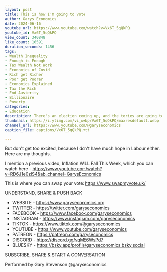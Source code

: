 ```yaml
---
layout: post
title: This is how I'm going to vote
author: Garys Economics
date: 2024-06-16
youtube_url: https://www.youtube.com/watch?v=Vx6T_5qQkPQ
youtube_id: Vx6T_5qQkPQ
view_count: 340848
like_count: 16591
duration_seconds: 1456
tags:
- Wealth Inequality
- Enough is Enough
- Tax Wealth Not Work
- Economics of Covid
- Rich get Richer
- Poor get Poorer
- Economics Explained
- Tax the Rich
- End Austerity
- Billionaire
- Poverty
categories:
- Education
description: There's an election coming up, and the tories are going to lose.
thumbnail: https://i.ytimg.com/vi_webp/Vx6T_5qQkPQ/maxresdefault.webp
channel_url: https://www.youtube.com/@garyseconomics
caption_file: captions/Vx6T_5qQkPQ.vtt

---
```


But don't get too excited, because I don't have much hope in Labour either. Here are my thoughts. 

I mention a previous video, Inflation WILL Fall This Week, which you can watch here - https://www.youtube.com/watch?v=RD6J1e0zlS4&ab_channel=GarysEconomics

This is where you can swap your vote: https://www.swapmyvote.uk/

UNDERSTAND, SHARE & PUSH BACK

- WEBSITE - https://www.garyseconomics.org
- TWITTER  - https://twitter.com/garyseconomics
- FACEBOOK - https://www.facebook.com/garyseconomics
- INSTAGRAM  - https://www.instagram.com/garyseconomics
- TIKTOK - https://www.tiktok.com/@garyseconomics
- YOUTUBE -  https://www.youtube.com/garyseconomics
- PATREON - https://patreon.com/garyseconomics
- DISCORD - https://discord.gg/vqME6WsPd7
- BLUESKY - https://bsky.app/profile/garyseconomics.bsky.social

SUBSCRIBE, SHARE & START A CONVERSATION

Performed by Gary Stevenson
@garyseconomics
